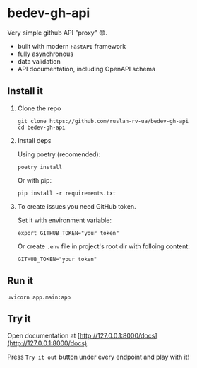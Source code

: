# bedev-gh-api

Very simple github API "proxy" 😊.

- built with modern `FastAPI` framework
- fully asynchronous
- data validation
- API documentation, including OpenAPI schema

## Install it

1. Clone the repo

    ```console
    git clone https://github.com/ruslan-rv-ua/bedev-gh-api
    cd bedev-gh-api
    ```
1. Install deps

    Using poetry (recomended):

    ```console
    poetry install
    ```

    Or with pip:
   
    ```console
    pip install -r requirements.txt
    ```

1. To create issues you need GitHub token.

    Set it with environment variable:

    ```console
    export GITHUB_TOKEN="your token"
    ```

    Or create `.env` file in project's root dir with folloing content:

    ```
    GITHUB_TOKEN="your token"
    ```

## Run it

```console
uvicorn app.main:app
```

## Try it

Open documentation at [http://127.0.0.1:8000/docs](http://127.0.0.1:8000/docs).

Press `Try it out` button under every endpoint and play with it!

